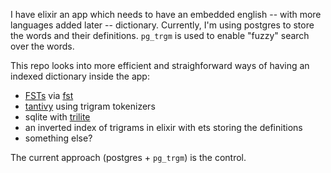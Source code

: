 I have elixir an app which needs to have an embedded english -- with more languages added later -- dictionary. Currently, I'm using postgres to store the words and their definitions. `pg_trgm` is used to enable "fuzzy" search over the words.

This repo looks into more efficient and straighforward ways of having an indexed dictionary inside the app:

- [FSTs](https://en.wikipedia.org/wiki/Finite-state_transducer) via [fst](https://github.com/BurntSushi/fst)
- [tantivy](https://github.com/tantivy-search/tantivy) using trigram tokenizers
- sqlite with [trilite](https://github.com/jonasfj/trilite)
- an inverted index of trigrams in elixir with ets storing the definitions
- something else?

The current approach (postgres + `pg_trgm`) is the control.
